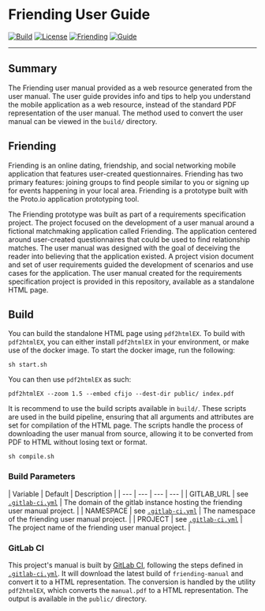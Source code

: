 # Friending User Guide
[![Build][build-badge]][build-link]
[![License][license-badge]][license-link]
[![Friending][friending-badge]][friending-link]
[![Guide][guide-badge]][guide-link]

---

## Summary

The Friending user manual provided as a web resource generated from the user manual.  The user guide provides info and tips to help you understand the mobile application as a web resource, instead of the standard PDF representation of the user manual.  The method used to convert the user manual can be viewed in the `build/` directory.

## Friending

Friending is an online dating, friendship, and social networking mobile application that features user-created questionnaires. Friending has two primary features: joining groups to find people similar to you or signing up for events happening in your local area.  Friending is a prototype built with the Proto.io application prototyping tool.

The Friending prototype was built as part of a requirements specification project.  The project focused on the development of a user manual around a fictional matchmaking application called Friending.  The application centered around user-created questionnaires that could be used to find relationship matches.  The user manual was designed with the goal of deceiving the reader into believing that the application existed.  A project vision document and set of user requirements guided the development of scenarios and use cases for the application.   The user manual created for the requirements specification project is provided in this repository, available as a standalone HTML page.

## Build

You can build the standalone HTML page using `pdf2htmlEX`.  To build with `pdf2htmlEX`, you can either install `pdf2htmlEX` in your environment, or make use of the docker image.  To start the docker image, run the following:

```console
sh start.sh
```

You can then use `pdf2htmlEX` as such:

```console
pdf2htmlEX --zoom 1.5 --embed cfijo --dest-dir public/ index.pdf
```

It is recommend to use the build scripts available in `build/`.   These scripts are used in the build pipeline, ensuring that all arguments and attributes are set for compilation of the HTML page.  The scripts handle the process of downloading the user manual from source, allowing it to be converted from PDF to HTML without losing text or format.

```console
sh compile.sh
```

### Build Parameters

| Variable | Default | Description |
| --- | --- |  --- | --- |
| GITLAB_URL | see [`.gitlab-ci.yml`](.gitlab-ci.yml) | The domain of the gitlab instance hosting the friending user manual project. |
| NAMESPACE | see [`.gitlab-ci.yml`](.gitlab-ci.yml) | The namespace of the friending user manual project. |
| PROJECT | see [`.gitlab-ci.yml`](.gitlab-ci.yml) | The project name of the friending user manual project. |

### GitLab CI

This project's manual is built by [GitLab CI](https://about.gitlab.com/gitlab-ci/), following the steps defined in [`.gitlab-ci.yml`](.gitlab-ci.yml).  It will download the latest build of `friending-manual` and convert it to a HTML representation.  The conversion is handled by the utility `pdf2htmlEX`, which converts the `manual.pdf` to a HTML representation.  The output is available in the `public/` directory.

[build-badge]: https://gitlab.com/jrbeverly-friending/friending-user-guide/badges/master/build.svg
[build-link]: https://gitlab.com/jrbeverly-friending/friending-user-guide/commits/master

[license-badge]: https://img.shields.io/badge/license-MIT-blue.svg?maxAge=2592000
[license-link]: LICENSE

[friending-badge]: https://img.shields.io/badge/friending-view-blue.svg?maxAge=2592000
[friending-link]: https://jrbeverly-friending.gitlab.io/friending

[guide-badge]: https://img.shields.io/badge/artifacts-view-red.svg?maxAge=2592000
[guide-link]: https://jrbeverly-friending.gitlab.io/friending-user-guide/